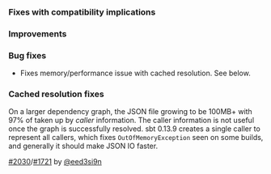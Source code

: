   [@cunei]: https://github.com/cunei
  [@eed3si9n]: https://github.com/eed3si9n
  [@gkossakowski]: https://github.com/gkossakowski
  [@jsuereth]: https://github.com/jsuereth

  [1721]: https://github.com/sbt/sbt/issues/1721
  [2030]: https://github.com/sbt/sbt/pull/2030

### Fixes with compatibility implications

### Improvements

### Bug fixes

- Fixes memory/performance issue with cached resolution. See below. 

### Cached resolution fixes

On a larger dependency graph, the JSON file growing to be 100MB+
with 97% of taken up by *caller* information.
The caller information is not useful once the graph is successfully resolved.
sbt 0.13.9 creates a single caller to represent all callers,
which fixes `OutOfMemoryException` seen on some builds,
and generally it should make JSON IO faster.

[#2030][2030]/[#1721][1721] by [@eed3si9n][@eed3si9n]
